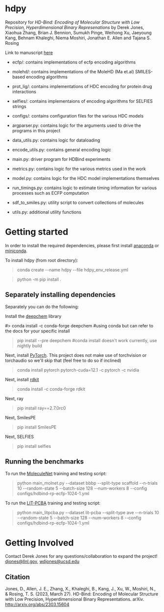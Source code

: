 # hdpy 

Repository for *HD-Bind: Encoding of Molecular Structure with Low Precision, Hyperdimensional Binary Represenations* by Derek Jones, Xiaohua Zhang, Brian J. Bennion, Sumukh Pinge, Weihong Xu, Jaeyoung Kang, Behnam Khaleghi, Niema Moshiri, Jonathan E. Allen and Tajana S. Rosing


Link to manuscript [here](https://www.nature.com/articles/s41598-024-80009-w)

- ecfp/: contains implementations of ecfp encoding algorithms
- molehd/: contains implementations of the MoleHD (Ma et.al) SMILES-based encoding algorithms
- prot_lig/: contains implementations of HDC encoding for protein drug interactions
- selfies/: contains implementaions of encoding algorithms for SELFIES strings
- configs/: contains configuration files for the various HDC models

- argparser.py: contains logic for the arguments used to drive the programs in this project
- data_utils.py: contains logic for dataloading 
- encode_utils.py: contains general encoding logic
- main.py: driver program for HDBind experiments
- metrics.py: contains logic for the various metrics used in the work
- model.py: contains logic for the HDC model implementations themselves
- run_timings.py: contains logic to estimate timing information for various processes such as ECFP computation
- sdf_to_smiles.py: utility script to convert collections of molecules
- utils.py: additional utility functions



# Getting started

In order to install the required dependencies, please first install [anaconda](https://docs.anaconda.com/free/anaconda/install/index.html) or [miniconda](https://docs.conda.io/projects/miniconda/en/latest/miniconda-install.html).



To install hdpy (from root directory):

> conda create --name hdpy --file hdpy_env_release.yml

> python -m pip install . 





## Separately installing dependencies

Separately you can do the following: 

Install the [deepchem](https://github.com/deepchem/deepchem) library 

#> conda install -c conda-forge deepchem #using conda but can refer to the docs for your specific install 
> pip install --pre deepchem #conda install doesn't work currently, use nightly build

Next, install [PyTorch](https://pytorch.org/). This project does not make use of torchvision or torchaudio so we'll skip that (feel free to do so if inclined)
> conda install pytorch pytorch-cuda=12.1 -c pytorch -c nvidia

Next, install [rdkit](https://www.rdkit.org/docs/Install.html#cross-platform-using-conda)
> conda install -c conda-forge rdkit


Next, ray 
> pip install ray==2.7.0rc0 

Next, SmilesPE
> pip install SmilesPE 

Next, SELFIES

> pip install selfies






## Running the benchmarks

To run the [MoleculeNet](https://moleculenet.org/) training and testing script:

> python main_molnet.py --dataset bbbp --split-type scaffold --n-trials 10 --random-state 5 --batch-size 128 --num-workers 8 --config configs/hdbind-rp-ecfp-1024-1.yml


To run the [LIT-PCBA](https://drugdesign.unistra.fr/LIT-PCBA/) training and testing script:

> python main_litpcba.py --dataset lit-pcba --split-type ave --n-trials 10 --random-state 5 --batch-size 128 --num-workers 8 --config configs/hdbind-rp-ecfp-1024-1.yml


# Getting Involved

Contact Derek Jones for any questions/collaboration to expand the project! djones@llnl.gov, wdjones@ucsd.edu


## Citation

Jones, D., Allen, J. E., Zhang, X., Khaleghi, B., Kang, J., Xu, W., Moshiri, N., & Rosing, T. S. (2023, March 27). HD-Bind: Encoding of Molecular Structure with Low Precision, Hyperdimensional Binary Representations. arXiv. http://arxiv.org/abs/2303.15604
